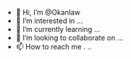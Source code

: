 - 👋 Hi, I’m @Okanlaw
- 👀 I’m interested in ...
- 🌱 I’m currently learning ...
- 💞️ I’m looking to collaborate on ...
- 📫 How to reach me .
..

<!---
Okanlaw/Okanlaw is a ✨ special ✨ repository because its `README.md` (this file) appears on your GitHub profile.
You can click the Preview link to take a look at your changes.
--->
